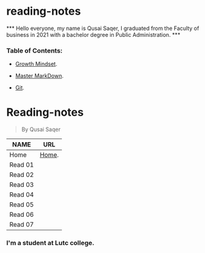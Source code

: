 # reading-notes
*** Hello everyone, my name is Qusai Saqer, I graduated from the Faculty of business in 2021 with a bachelor degree in Public Administration. ***

### Table of Contents:

- [Growth Mindset](https://github.com/QusaiS/reading-notes/blob/main/Lab:%2001b.md).

- [Master MarkDown](https://github.com/QusaiS/reading-notes/blob/main/Read:%2001.md). 

- [Git](https://github.com/QusaiS/reading-notes/blob/main/Read:%2002.md). 



# Reading-notes
> By Qusai Saqer

**NAME** | **URL**
------------------ | -------------
Home    | [Home]().
 Read 01     |
 Read 02     | 
 Read 03     | 
 Read 04     |
 Read 05     |
 Read 06     | 
 Read 07     | 

### I'm a student at Lutc college.







